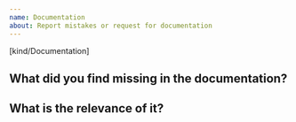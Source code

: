 ```yaml
---
name: Documentation
about: Report mistakes or request for documentation
---
```

[kind/Documentation]

<!--

Welcome!

Thank you for contributing to the project!

-->

## What did you find missing in the documentation?


## What is the relevance of it?

